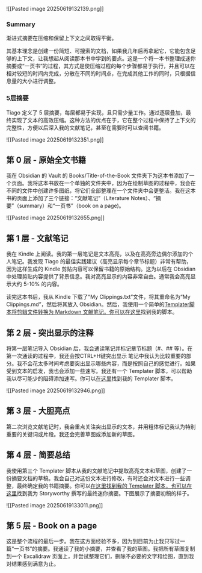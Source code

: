 ![[Pasted image 20250619132139.png]]

### Summary

渐进式摘要在压缩和保留上下文之间取得平衡。

其基本理念是创建一份简短、可搜索的文档，如果我几年后再拿起它，它能包含足够的上下文，让我想起从阅读那本书中学到的要点。这是一个将一本书整理成迷你摘要或“一页书”的过程，其方式是使压缩过程的每个步骤都易于执行，并且可以在相对较短的时间内完成，分散在不同的时间点，在完成其他工作的同时，只根据信息量的大小进行调整。


### 5层摘要
Tiago 定义了 5 层摘要，每层都易于实现，且只需少量工作。通过逐层叠加，最终实现了文本的高效压缩。这种方法的优点在于，它在整个过程中保持了上下文的完整性，方便以后深入我的文献笔记，甚至在需要时可以查阅书籍。

![[Pasted image 20250619132351.png]]


## 第 0 层 - 原始全文书籍

我在 Obsidian 的 Vault 的 Books/Title-of-the-Book 文件夹下为这本书添加了一个页面。我将这本书放在一个单独的文件夹中，因为在绘制草图的过程中，我会在不同的文件中创建许多图纸，将它们全部整理在一个文件夹中会更整洁。我在这本书的页面上添加了三个链接：“文献笔记”（Literature Notes）、“摘要”（summary）和“一页书”（book on a page)。

![[Pasted image 20250619132655.png]]


## 第 1 层 - 文献笔记

我在 Kindle 上阅读。我的第一层笔记是文本高亮，以及在高亮旁边偶尔添加的个人笔记。我发现 Tiago 的最佳实践建议（高亮显示每个章节标题）非常有帮助，因为这样生成的 Kindle 剪贴内容可以保留书籍的原始结构。这为以后在 Obsidian 中处理剪贴内容提供了背景信息。我对高亮显示的内容非常自由。通常我会高亮显示大约 5-10% 的内容。

读完这本书后，我从 Kindle 下载了“My Clippings.txt”文件，将其重命名为“My Clippings.md”，然后将其放入 Obsidian。然后，我使用一个简单的[Templater脚本将剪辑文件转换为 Markdown 文献笔记。你可以](https://github.com/SilentVoid13/Templater)[在这里](https://github.com/SilentVoid13/Templater/discussions/296)找到我的脚本。

## 第 2 层 - 突出显示的注释

将第一层笔记导入 Obsidian 后，我会通读笔记并标记章节标题（#、## 等）。在第一次通读的过程中，我还会按CTRL+H键突出显示 笔记中我认为比较重要的部分。我不会花太多时间考虑要突出显示哪些内容，而是按照自己的感觉进行。如果受到文本的启发，我也会添加一些速写。我还有一个 Templater 脚本，可以帮助我以尽可能少的阻碍添加速写。你可以[在这里](https://github.com/SilentVoid13/Templater/discussions/297)找到我的 Templater 脚本。

![[Pasted image 20250619132946.png]]



## 第 3 层 - 大胆亮点

第二次浏览文献笔记时，我会重点关注突出显示的文本，并用粗体标记我认为特别重要的关键词或片段。我还会完善草图或添加新的草图。

## 第 4 层 - 简要总结

我使用第三个 Templater 脚本从我的文献笔记中提取高亮文本和草图，创建了一份摘要文档的草稿。我会自己对这份文本进行修改，有时还会对文本进行一些调整，最终确定我的书籍摘要。你可以[在这里找到我的 Templater 脚本，也可以](https://github.com/SilentVoid13/Templater/discussions/294)[在这里](https://www.zsolt.blog/2021/07/book-summary-storyworthy.html)找到我为 Storyworthy 撰写的最终迷你摘要。下图展示了摘要初稿的样子。

![[Pasted image 20250619133011.png]]


## 第 5 层 - Book  on a page

这是整个流程的最后一步。我在这方面经验不多，因为到目前为止我只写过一篇“一页书”的摘要。我通读了我的小摘要，并查看了我的草图。我把所有草图复制到一个 Excalidraw 页面上，并尝试整理它们，删除不必要的文字和绘图，直到我对结果感到满意为止。


